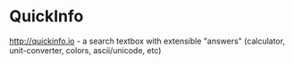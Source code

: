 # QuickInfo
http://quickinfo.io - a search textbox with extensible "answers" (calculator, unit-converter, colors, ascii/unicode, etc)
